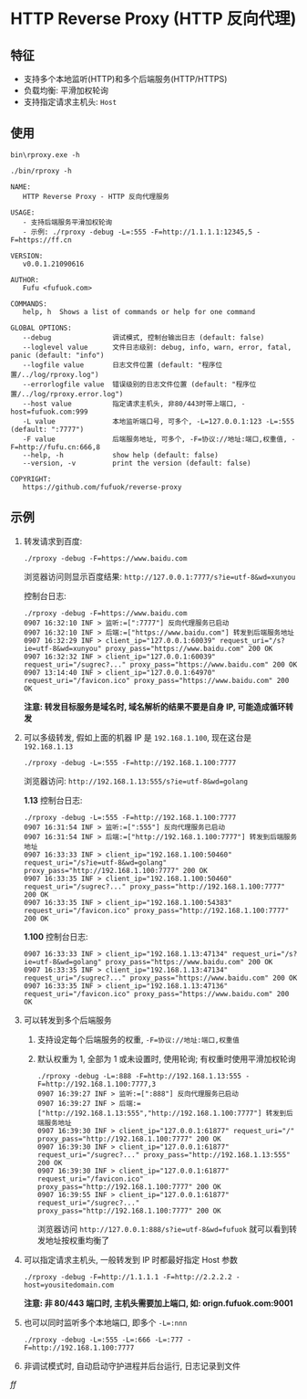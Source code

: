# HTTP Reverse Proxy (HTTP 反向代理)

## 特征

- 支持多个本地监听(HTTP)和多个后端服务(HTTP/HTTPS)
- 负载均衡: 平滑加权轮询
- 支持指定请求主机头: `Host`

## 使用

`bin\rproxy.exe -h`

`./bin/rproxy -h`

```shell
NAME:
   HTTP Reverse Proxy - HTTP 反向代理服务

USAGE:
   - 支持后端服务平滑加权轮询
   - 示例: ./rproxy -debug -L=:555 -F=http://1.1.1.1:12345,5 -F=https://ff.cn

VERSION:
   v0.0.1.21090616

AUTHOR:
   Fufu <fufuok.com>

COMMANDS:
   help, h  Shows a list of commands or help for one command

GLOBAL OPTIONS:
   --debug               调试模式, 控制台输出日志 (default: false)
   --loglevel value      文件日志级别: debug, info, warn, error, fatal, panic (default: "info")
   --logfile value       日志文件位置 (default: "程序位置/../log/rproxy.log")
   --errorlogfile value  错误级别的日志文件位置 (default: "程序位置/../log/rproxy.error.log")
   --host value          指定请求主机头, 非80/443时带上端口, -host=fufuok.com:999
   -L value              本地监听端口号, 可多个, -L=127.0.0.1:123 -L=:555 (default: ":7777")
   -F value              后端服务地址, 可多个, -F=协议://地址:端口,权重值, -F=http://fufu.cn:666,8
   --help, -h            show help (default: false)
   --version, -v         print the version (default: false)

COPYRIGHT:
   https://github.com/fufuok/reverse-proxy
```

## 示例

1. 转发请求到百度:

   `./rproxy -debug -F=https://www.baidu.com`

   浏览器访问则显示百度结果: `http://127.0.0.1:7777/s?ie=utf-8&wd=xunyou`

   控制台日志:

   ```shell
   ./rproxy -debug -F=https://www.baidu.com
   0907 16:32:10 INF > 监听:=[":7777"] 反向代理服务已启动
   0907 16:32:10 INF > 后端:=["https://www.baidu.com"] 转发到后端服务地址
   0907 16:32:29 INF > client_ip="127.0.0.1:60039" request_uri="/s?ie=utf-8&wd=xunyou" proxy_pass="https://www.baidu.com" 200 OK
   0907 16:32:32 INF > client_ip="127.0.0.1:60039" request_uri="/sugrec?..." proxy_pass="https://www.baidu.com" 200 OK
   0907 13:14:40 INF > client_ip="127.0.0.1:64970" request_uri="/favicon.ico" proxy_pass="https://www.baidu.com" 200 OK
   ```

   **注意: 转发目标服务是域名时, 域名解析的结果不要是自身 IP, 可能造成循环转发**

2. 可以多级转发, 假如上面的机器 IP 是 `192.168.1.100`, 现在这台是 `192.168.1.13`

   `./rproxy -debug -L=:555 -F=http://192.168.1.100:7777`

   浏览器访问: `http://192.168.1.13:555/s?ie=utf-8&wd=golang`

   **1.13** 控制台日志:

   ```shell
   ./rproxy -debug -L=:555 -F=http://192.168.1.100:7777
   0907 16:31:54 INF > 监听:=[":555"] 反向代理服务已启动
   0907 16:31:54 INF > 后端:=["http://192.168.1.100:7777"] 转发到后端服务地址
   0907 16:33:33 INF > client_ip="192.168.1.100:50460" request_uri="/s?ie=utf-8&wd=golang" proxy_pass="http://192.168.1.100:7777" 200 OK
   0907 16:33:35 INF > client_ip="192.168.1.100:50460" request_uri="/sugrec?..." proxy_pass="http://192.168.1.100:7777" 200 OK
   0907 16:33:35 INF > client_ip="192.168.1.100:54383" request_uri="/favicon.ico" proxy_pass="http://192.168.1.100:7777" 200 OK
   ```

   **1.100** 控制台日志:

   ```shell
   0907 16:33:33 INF > client_ip="192.168.1.13:47134" request_uri="/s?ie=utf-8&wd=golang" proxy_pass="https://www.baidu.com" 200 OK
   0907 16:33:35 INF > client_ip="192.168.1.13:47134" request_uri="/sugrec?..." proxy_pass="https://www.baidu.com" 200 OK
   0907 16:33:35 INF > client_ip="192.168.1.13:47136" request_uri="/favicon.ico" proxy_pass="https://www.baidu.com" 200 OK
   ```

3. 可以转发到多个后端服务

   1. 支持设定每个后端服务的权重, `-F=协议://地址:端口,权重值`

   2. 默认权重为 1, 全部为 1 或未设置时, 使用轮询; 有权重时使用平滑加权轮询

      ```shell
      ./rproxy -debug -L=:888 -F=http://192.168.1.13:555 -F=http://192.168.1.100:7777,3
      0907 16:39:27 INF > 监听:=[":888"] 反向代理服务已启动
      0907 16:39:27 INF > 后端:=["http://192.168.1.13:555","http://192.168.1.100:7777"] 转发到后端服务地址
      0907 16:39:30 INF > client_ip="127.0.0.1:61877" request_uri="/" proxy_pass="http://192.168.1.100:7777" 200 OK
      0907 16:39:30 INF > client_ip="127.0.0.1:61877" request_uri="/sugrec?..." proxy_pass="http://192.168.1.13:555" 200 OK
      0907 16:39:30 INF > client_ip="127.0.0.1:61877" request_uri="/favicon.ico" proxy_pass="http://192.168.1.100:7777" 200 OK
      0907 16:39:55 INF > client_ip="127.0.0.1:61877" request_uri="/sugrec?..." proxy_pass="http://192.168.1.100:7777" 200 OK
      ```

      浏览器访问 `http://127.0.0.1:888/s?ie=utf-8&wd=fufuok` 就可以看到转发地址按权重均衡了

4. 可以指定请求主机头, 一般转发到 IP 时都最好指定 Host 参数

   `./rproxy -debug -F=http://1.1.1.1 -F=http://2.2.2.2 -host=yousitedomain.com`

   **注意: 非 80/443 端口时, 主机头需要加上端口, 如: orign.fufuok.com:9001**

5. 也可以同时监听多个本地端口, 即多个 `-L=:nnn`

   `./rproxy -debug -L=:555 -L=:666 -L=:777 -F=http://192.168.1.100:7777`

6. 非调试模式时, 自动启动守护进程并后台运行, 日志记录到文件









*ff*